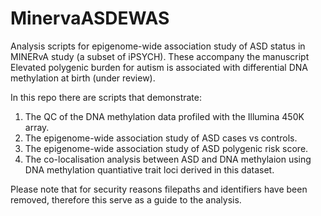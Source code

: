 # MinervaASDEWAS
Analysis scripts for epigenome-wide association study of ASD status in MINERvA study (a subset of iPSYCH). These accompany the manuscript Elevated polygenic burden for autism is associated with differential DNA methylation at birth (under review).

In this repo there are scripts that demonstrate:

1. The QC of the DNA methylation data profiled with the Illumina 450K array.
2. The epigenome-wide association study of ASD cases vs controls.
3. The epigenome-wide association study of ASD polygenic risk score.
4. The co-localisation analysis between ASD and DNA methylaion using DNA methylation quantiative trait loci derived in this dataset.

Please note that for security reasons filepaths and identifiers have been removed, therefore this serve as a guide to the analysis.

